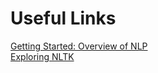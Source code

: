 # Useful Links
[Getting Started: Overview of NLP](README.md)  
[Exploring NLTK](Exploring_NLTK/Assignment3_axr190125.pdf)
